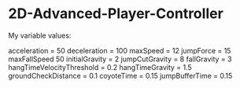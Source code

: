 # 2D-Advanced-Player-Controller
My variable values:

acceleration = 50
deceleration = 100
maxSpeed = 12
jumpForce = 15
maxFallSpeed 50
initialGravity = 2
jumpCutGravity = 8
fallGravity = 3
hangTimeVelocityThreshold = 0.2
hangTimeGravity = 1.5
groundCheckDistance = 0.1
coyoteTime = 0.15
jumpBufferTime = 0.15
